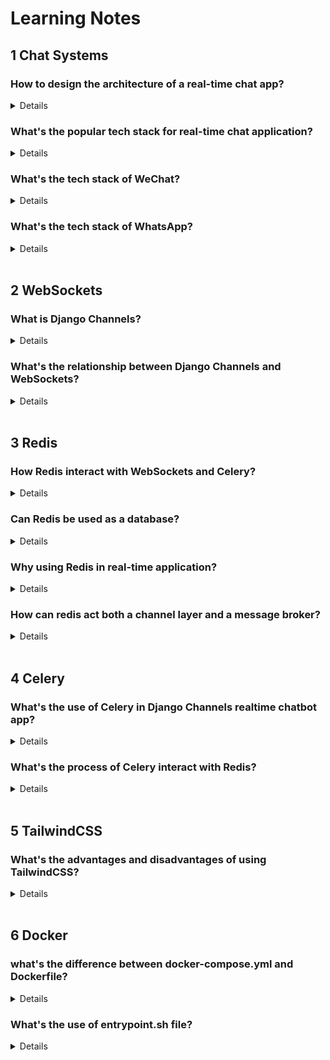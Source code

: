 # Learning Notes

## 1 Chat Systems
### How to design the architecture of a real-time chat app?
<details>
Designing the architecture of a real-time chat app involves several considerations, here are some general steps that can be taken to design the architecture of a real-time chat application:

Identify the requirements: Understand the specific requirements of the chat application, such as the number of concurrent users, message delivery guarantees, and data storage requirements.

Decide on the technologies: Choose the appropriate technologies for the front-end, back-end, and database based on the requirements.

Design the data model: Create a data model that describes the different entities in the chat application and their relationships.

Design the message flow: Decide on the message flow between the client and the server, and how messages will be delivered and stored.

Design the authentication and authorization: Decide on the authentication and authorization mechanisms that will be used to protect the chat application.

Implement the message broker: Implement a message broker to handle the communication between the clients and the server.

Implement the back-end: Implement the back-end logic for handling the message flow and data storage.

Implement the front-end: Implement the front-end logic for handling the user interface and real-time updates.

Implement the scalability: Design the architecture to be horizontally scalable by adding more servers to handle the increased load.

Test and deploy: Test the chat application thoroughly and deploy it to production.

Keep in mind that this is a general approach, there may be variations or additional steps depending on the complexity of the application and the technologies being used.

</details>

### What's the popular tech stack for real-time chat application?
<details>
A popular technology stack for building a real-time chat application includes the following:

- **Front-end:** JavaScript frameworks such as React or Angular are commonly used to build the user interface of a real-time chat application. These frameworks provide powerful tools for building dynamic, interactive UIs and handling real-time updates.

- **Back-end:** Node.js is a popular choice for building the back-end of a real-time chat application. Node.js allows for fast and efficient handling of multiple connections, making it well-suited for real-time applications.

- **WebSockets:** WebSockets are a protocol that allows for real-time, bidirectional communication between a client and a server. They are used to enable real-time updates and notifications in the chat application.

- **Database:** MongoDB or Firebase Firestore are popular choices for storing chat data. MongoDB is a document-based NoSQL database that allows for fast and efficient storage and retrieval of data. Firebase Firestore is a NoSQL document database that allows for easy scalability and real-time data updates.

- **Message broker:** Redis is a popular choice for message broker. It can be used to manage the WebSocket connections and distribute messages to the appropriate clients.

- **Framework:** Express.js or Nest.js are popular frameworks for building the back-end of a chat application using Node.js

- **Authentication:** JWT or OAuth2 are popular choices for handling user authentication and authorization in a chat application.

This is just one example of a technology stack for building a real-time chat application, depending on the complexity and scalability of the application, other technologies can be added or replaced.
</details>

### What's the tech stack of WeChat?
<details>
WeChat is a very complex messaging application, so the technology stack is quite extensive, but from my knowledge cutoff, here are some of the technologies that WeChat uses:

- **Front-end:** WeChat uses a combination of React Native and web technologies such as React.js and Webpack to build the user interface of the application.

- **Back-end:** WeChat uses a combination of Java and Go to build the back-end of the application. Java is used for the business logic, and Go is used for the performance-critical parts.

- **Database:** WeChat uses a combination of MySQL and MongoDB. MySQL is used to store data related to the account and contact information, while MongoDB is used to store message data.

- **WebSockets:** WebSockets are used to enable real-time updates and notifications within the application.

- **Message broker:** WeChat uses a combination of RabbitMQ and Kafka for message broker. RabbitMQ is used for messaging between different devices, while Kafka is used for messaging between devices and the WeChat servers.

- **Media Processing:** WeChat uses FFmpeg for video and audio processing.

- **Data storage:** WeChat uses a combination of AWS and Tencent Cloud for data storage and backups.

- **Encryption:** WeChat uses the Advanced Encryption Standard (AES) for end-to-end encryption of messages.

This is not an exhaustive list, WeChat may have added or updated technologies since my knowledge cutoff, but it gives an idea of the complexity and scale of the application and the technologies that are being used to support it.
</details>

### What's the tech stack of WhatsApp?
<details>
WhatsApp is a very complex messaging application, so the technology stack is quite extensive, but from my knowledge cutoff, here are some of the technologies that WhatsApp uses:

- **Front-end:** WhatsApp uses a combination of React Native and web technologies such as React.js and Webpack to build the user interface of the application.

- **Back-end:** WhatsApp uses a combination of Erlang and Elixir to build the back-end of the application. Erlang is a programming language that is well-suited for building concurrent, fault-tolerant systems, while Elixir is a functional programming language that runs on the Erlang Virtual Machine.

- **Database:** WhatsApp uses a combination of MySQL and RocksDB. MySQL is used to store data related to the account and contact information, while RocksDB is used to store message data.

- **WebSockets:** WebSockets are used to enable real-time updates and notifications within the application.

- **Message broker:** WhatsApp uses a combination of XMPP and MQTT for message broker. XMPP is used for messaging between different devices, while MQTT is used for messaging between devices and the WhatsApp servers.

- **Media Processing:** WhatsApp uses FFmpeg for video and audio processing.

- **Data storage:** WhatsApp uses Google Cloud for data storage and backups.

- **Encryption:** WhatsApp uses the Signal Protocol for end-to-end encryption of messages.

This is not an exhaustive list, WhatsApp may have added or updated technologies since my knowledge cutoff, but it gives an idea of the complexity and scale of the application and the technologies that are being used to support it.
</details>

<br>

## 2 WebSockets
### What is Django Channels?
<details>
Django Channels is a package for Django that extends the framework to handle WebSockets and other asynchronous protocols. It allows developers to handle real-time functionality, such as chat or notifications, within a Django application. Channels also supports running background tasks and scheduled jobs. It is built on top of the Django framework and allows for easy integration with existing Django projects.
</details>

### What's the relationship between Django Channels and WebSockets?
<details>
Django Channels is a package that allows Django to handle WebSockets, which are a type of asynchronous communication protocol. With Django Channels, a Django application can handle WebSocket connections in addition to regular HTTP requests. This means that you can build real-time functionality, such as chat or notifications, within a Django application using WebSockets. Channels provides an abstraction layer that allows developers to work with WebSockets in a similar way to how they work with regular views and models in Django, making it easy to integrate real-time functionality into existing Django projects.
</details>

<br>

## 3 Redis
### How Redis interact with WebSockets and Celery?
<details>
Redis can be used in conjunction with Django Channels, WebSockets, and Celery to enhance the performance and scalability of a Django application.

When using Django Channels and WebSockets, Redis can be used as a message broker to facilitate the communication between the clients and the Django server. Redis can store and manage the WebSocket connections, allowing the Django application to handle many simultaneous WebSocket connections efficiently.

Celery, on the other hand, is a task queue for running background tasks and scheduled jobs. Redis can be used as the message broker for Celery, allowing it to manage and distribute tasks to worker processes.

In summary, Redis acts as a centralized message broker between Django Channels, WebSockets and Celery, which allows Django to handle many simultaneous WebSocket connections and background tasks efficiently, and also to scale the application horizontally by adding more worker processes.

</details>

### Can Redis be used as a database?
<details>
Redis can be used as a database, although it is often considered a different type of database than traditional relational databases such as MySQL or PostgreSQL. Redis is an in-memory data store, meaning that all data is stored in RAM, making it much faster than disk-based databases for certain types of operations. However, this also means that Redis is not as well-suited for handling large amounts of data that cannot fit in memory.

Redis supports a wide range of data structures such as strings, hashes, lists, sets, and sorted sets, which can be used to model various types of data. It also supports advanced features such as pub/sub messaging, Lua scripting, and key expiration, making it a versatile choice for many types of use cases.

It's also worth noting that Redis has built-in persistence mechanism that allows you to save the data to disk and reload it on restart. Redis also supports replication and cluster sharding, which can be used to scale the database horizontally.

Overall, Redis is a powerful database solution for certain use cases, but it may not be the best choice for all types of applications.
</details>

### Why using Redis in real-time application?
<details>
Redis is often used in real-time applications because of its ability to store and retrieve data quickly. It is an in-memory data store, meaning it stores data in RAM rather than on disk, which allows for faster access times. Additionally, Redis supports a wide range of data structures such as strings, hashes, lists, sets, and sorted sets, which can be used to model various types of data in real-time applications. It also supports advanced features such as pub/sub messaging, Lua scripting, and key expiration, making it a versatile choice for real-time use cases.
</details>

### How can redis act both a channel layer and a message broker?
<details>
Redis can act as both a channel layer for WebSocket communication and a message broker for Celery because it is a versatile data store that can support multiple types of data structures and communication patterns. 
  
- For WebSockets, Django Channels uses Redis as a channel layer to handle the communication between the client and server. The channel layer allows Django Channels to multiplex multiple WebSocket connections over a single Redis connection, providing a way for Django to handle multiple WebSockets connections concurrently.

- For Celery, Redis acts as a message broker to provide a reliable way to queue and manage tasks. When a task is executed by Celery, it is first placed in a Redis queue, where it can be managed and executed as needed. Redis provides a centralized location for storing task metadata, which allows multiple Celery workers to access the same task queue and coordinate the execution of tasks.

In both cases, Redis provides a fast and reliable way to store and retrieve data, which makes it well-suited for real-time applications that require fast communication and data processing. By using Redis as both a channel layer and a message broker, you can take advantage of its versatility and performance to build scalable and robust real-time applications.
</details>

<br>

## 4 Celery
### What's the use of Celery in Django Channels realtime chatbot app?
<details>
Celery is a task queue library for Python that can be used to handle background tasks in a Django application, such as sending emails or processing long-running requests. In a Django Channels real-time chatbot app, Celery can be used to handle tasks that need to be performed asynchronously, such as sending a message to a chatbot API or performing natural language processing on a user's message. This allows the chatbot to respond to user input in real-time without blocking the application's main thread.
</details>

### What's the process of Celery interact with Redis?
<details>
Celery can be configured to use Redis as a message broker, which is responsible for transmitting messages between the Celery worker process and the Celery client. The process works as follows:

1. A task is defined and decorated with the `@celery.task` decorator, which makes it available for execution by a Celery worker.

2. The task is called by the client, and the client sends a message containing the task and its arguments to the message broker (in this case, Redis).

3. The Celery worker process, which is running separately from the client, listens to the message broker for new messages. When a new message arrives, the worker process dequeues the message and executes the task.

4. Once the task is complete, the worker process sends a message back to the message broker with the result of the task.

5. The client can then retrieve the result of the task, if necessary, by listening to the message broker for the result message.

By using Redis as a message broker, Celery can easily support distributed systems and is able to handle a high number of concurrent tasks.
</details>

<br>

## 5 TailwindCSS
### What's the advantages and disadvantages of using TailwindCSS?
<details>
Tailwind CSS is a utility-first CSS framework that can be used to quickly and easily create custom designs for a website or application. Some advantages of using Tailwind CSS include:

- Speed: Tailwind CSS provides a large set of pre-defined CSS classes that can be used to quickly style elements, allowing for faster development times.
- Consistency: Because it provides a set of pre-defined classes, it can help to ensure consistency across the design of a website or application.
- Customization: Tailwind CSS is highly customizable, and it allows developers to easily change the default design by modifying its configuration file.
- Accessibility: Tailwind CSS also provides a set of pre-defined classes to help improve accessibility, such as classes for screen readers.

Some disadvantages of using Tailwind CSS include:

- File size: Because Tailwind CSS provides a large set of pre-defined classes, it can result in a large CSS file, which can slow down page load times.
- Learning curve: Because it is a utility-first framework, it can take some time for developers to learn how to use it effectively.
- Overuse of classes: Because it provides a lot of classes, it's easy to overuse them and create a cluttered HTML codebase.
- Opinionated design: Tailwind CSS has a very specific design, and it can be difficult to deviate from that design.

In summary, Tailwind CSS is a powerful tool for quickly and easily creating custom designs, but it may have some disadvantages such as larger file size, a learning curve, the potential for overuse of classes, and a more opinionated design.
</details>

<br>

## 6 Docker
### what's the difference between docker-compose.yml and Dockerfile?
<details>
A Dockerfile is a script that contains instructions for building a Docker image. It specifies the base image to use, the commands to run to set up the application, and any additional configurations or dependencies that are required.

On the other hand, docker-compose.yml is a file used to define and run multi-container Docker applications. It allows you to configure and start multiple containers at once, as well as specify networks and volumes for the application. It uses the images built by the Dockerfile to create the containers.

In short, A Dockerfile is used to build an image, and a docker-compose.yml is used to define and run multi-container applications using those images.
</details>

### What's the use of entrypoint.sh file?
<details>
entrypoint.sh is a shell script that is used as an entry point for a container. It is executed when the container is started. The purpose of an entrypoint script is to configure the container and its environment before running the main command.

It typically performs tasks such as setting environment variables, modifying configuration files, and running any necessary initialization scripts.

For example, an entrypoint script could be used to configure a database connection, create a user and set the necessary permissions, or start additional services that are needed by the application.

It can also be used to run multiple commands in a single container and also to run command with arguments passed to the container

For example, the script can be used to start a Celery worker and a Redis server in the same container, or to start a web server with a specific configuration file.

It is also useful for running commands that need to be executed as root user, for example to configure some system level settings.

It is important to note that the script should be made executable by running chmod +x entrypoint.sh before adding it to the Dockerfile and also the script should be copied to the container using COPY instruction in the Dockerfile and the command to run the script should be given in the ENTRYPOINT instruction in the Dockerfile.
</details>

